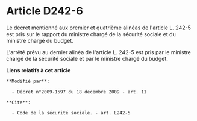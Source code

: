# Article D242-6

Le décret mentionné aux premier et quatrième alinéas de l'article L. 242-5 est pris sur le rapport du ministre chargé de la
sécurité sociale et du ministre chargé du budget.

L'arrêté prévu au dernier alinéa de l'article L. 242-5 est pris par le ministre chargé de la sécurité sociale et par le
ministre chargé du budget.

**Liens relatifs à cet article**

	**Modifié par**:

	  - Décret n°2009-1597 du 18 décembre 2009 - art. 11

	**Cite**:

	  - Code de la sécurité sociale. - art. L242-5
